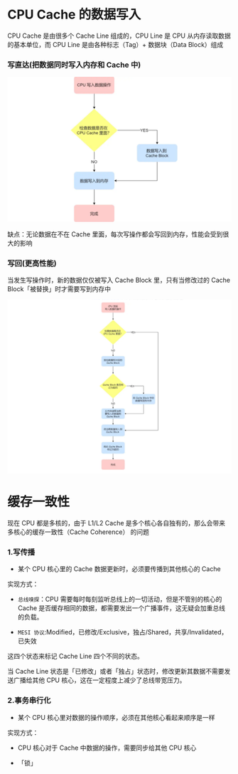 # CPU Cache 的数据写入

CPU Cache 是由很多个 Cache Line 组成的，CPU Line 是 CPU 从内存读取数据的基本单位，而 CPU Line 是由各种标志（Tag）+ 数据块（Data Block）组成

### 写直达(把数据同时写入内存和 Cache 中)

![](image/屏幕截图_20250721_172234.png)

缺点：无论数据在不在 Cache 里面，每次写操作都会写回到内存，性能会受到很大的影响

### 写回(更高性能)

当发生写操作时，新的数据仅仅被写入 Cache Block 里，只有当修改过的 Cache Block「被替换」时才需要写到内存中

![](image/屏幕截图_20250721_172501.png)

# 缓存一致性

现在 CPU 都是多核的，由于 L1/L2 Cache 是多个核心各自独有的，那么会带来多核心的缓存一致性（Cache Coherence） 的问题

### 1.写传播

- 某个 CPU 核心里的 Cache 数据更新时，必须要传播到其他核心的 Cache

实现方式：

- `总线嗅探`：CPU 需要每时每刻监听总线上的一切活动，但是不管别的核心的 Cache 是否缓存相同的数据，都需要发出一个广播事件，这无疑会加重总线的负载。

- `MESI 协议`:Modified，已修改/Exclusive，独占/Shared，共享/Invalidated，已失效

这四个状态来标记 Cache Line 四个不同的状态。

当 Cache Line 状态是「已修改」或者「独占」状态时，修改更新其数据不需要发送广播给其他 CPU 核心，这在一定程度上减少了总线带宽压力。

### 2.事务串行化 

- 某个 CPU 核心里对数据的操作顺序，必须在其他核心看起来顺序是一样

实现方式：

- CPU 核心对于 Cache 中数据的操作，需要同步给其他 CPU 核心

- 「锁」
